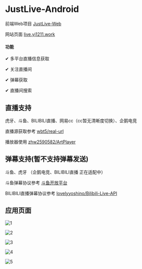 # JustLive-Android
前端Web项目    [JustLive-Web](https://github.com/guyijie1211/JustLive-Web)

网站页面    [live.yj1211.work](live.yj1211.work)

#### 功能

✔	多平台直播信息获取

✔	关注直播间

✔	弹幕获取

✔	直播间搜索



## 直播支持

虎牙、斗鱼、BILIBILI直播、网易cc（cc暂无清晰度切换）、企鹅电竞

直播源获取参考	[wbt5/real-url](https://github.com/wbt5/real-url)

播放器使用	[zhw2590582/ArtPlayer](https://github.com/zhw2590582/ArtPlayer)

## 弹幕支持(暂不支持弹幕发送)

斗鱼、虎牙 （企鹅电竞、BILIBILI直播 正在适配中）

斗鱼弹幕协议参考	[斗鱼开放平台](https://open.douyu.com/source/api/63)

BILIBILI直播弹幕协议参考	[lovelyyoshino/Bilibili-Live-API](https://github.com/lovelyyoshino/Bilibili-Live-API)

## 应用页面

![1](https://github.com/guyijie1211/JustLive-Android/blob/master/pic/1.jpg)

![2](https://github.com/guyijie1211/JustLive-Android/blob/master/pic/2.jpg)

![3](https://github.com/guyijie1211/JustLive-Android/blob/master/pic/3.jpg)

![4](https://github.com/guyijie1211/JustLive-Android/blob/master/pic/4.jpg)

![5](https://github.com/guyijie1211/JustLive-Android/blob/master/pic/5.png)

